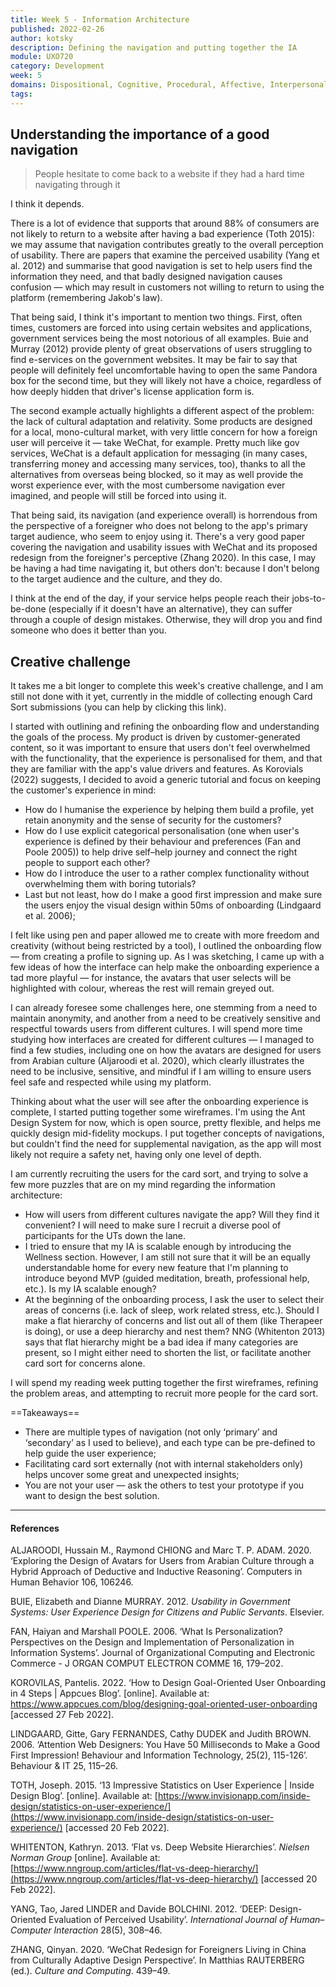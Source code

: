 ```yaml
---
title: Week 5 - Information Architecture
published: 2022-02-26
author: kotsky
description: Defining the navigation and putting together the IA
module: UXO720
category: Development
week: 5
domains: Dispositional, Cognitive, Procedural, Affective, Interpersonal
tags: 
---
```


## Understanding the importance of a good navigation

> People hesitate to come back to a website if they had a hard time navigating through it

I think it depends.

There is a lot of evidence that supports that around 88% of consumers are not likely to return to a website after having a bad experience (Toth 2015): we may assume that navigation contributes greatly to the overall perception of usability. There are papers that examine the perceived usability (Yang et al. 2012) and summarise that good navigation is set to help users find the information they need, and that badly designed navigation causes confusion — which may result in customers not willing to return to using the platform (remembering Jakob's law). 

That being said, I think it's important to mention two things. First, often times, customers are forced into using certain websites and applications, government services being the most notorious of all examples. Buie and Murray (2012) provide plenty of great observations of users struggling to find e-services on the government websites. It may be fair to say that people will definitely feel uncomfortable having to open the same Pandora box for the second time, but they will likely not have a choice, regardless of how deeply hidden that driver's license application form is. 

The second example actually highlights a different aspect of the problem: the lack of cultural adaptation and relativity. Some products are designed for a local, mono-cultural market, with very little concern for how a foreign user will perceive it — take WeChat, for example. Pretty much like gov services, WeChat is a default application for messaging (in many cases, transferring money and accessing many services, too), thanks to all the alternatives from overseas being blocked, so it may as well provide the worst experience ever, with the most cumbersome navigation ever imagined, and people will still be forced into using it.

That being said, its navigation (and experience overall) is horrendous from the perspective of a foreigner who does not belong to the app's primary target audience, who seem to enjoy using it. There's a very good paper covering the navigation and usability issues with WeChat and its proposed redesign from the foreigner's perceptive (Zhang 2020). In this case, I may be having a had time navigating it, but others don't: because I don't belong to the target audience and the culture, and they do. 

I think at the end of the day, if your service helps people reach their jobs-to-be-done (especially if it doesn't have an alternative), they can suffer through a couple of design mistakes. Otherwise, they will drop you and find someone who does it better than you.

## Creative challenge

It takes me a bit longer to complete this week's creative challenge, and I am still not done with it yet, currently in the middle of collecting enough Card Sort submissions (you can help by clicking this link).

I started with outlining and refining the onboarding flow and understanding the goals of the process. My product is driven by customer-generated content, so it was important to ensure that users don't feel overwhelmed with the functionality, that the experience is personalised for them, and that they are familiar with the app's value drivers and features. As Korovials (2022) suggests, I decided to avoid a generic tutorial and focus on keeping the customer's experience in mind: 

- How do I humanise the experience by helping them build a profile, yet retain anonymity and the sense of security for the customers?
- How do I use explicit categorical personalisation (one when user's experience is defined by their behaviour and preferences (Fan and Poole 2005)) to help drive self–help journey and connect the right people to support each other?
- How do I introduce the user to a rather complex functionality without overwhelming them with boring tutorials?
- Last but not least, how do I make a good first impression and make sure the users enjoy the visual design within 50ms of onboarding (Lindgaard et al. 2006);

I felt like using pen and paper allowed me to create with more freedom and creativity (without being restricted by a tool), I outlined the onboarding flow — from creating a profile to signing up.  As I was sketching, I came up with a few ideas of how the interface can help make the onboarding experience a tad more playful — for instance, the avatars that user selects will be highlighted with colour, whereas the rest will remain greyed out. 

I can already foresee some challenges here, one stemming from a need to maintain anonymity, and another from a need to be creatively sensitive and respectful towards users from different cultures. I will spend more time studying how interfaces are created for different cultures — I managed to find a few studies, including one on how the avatars are designed for users from Arabian culture (Aljaroodi et al. 2020), which clearly illustrates the need to be inclusive, sensitive, and mindful if I am willing to ensure users feel safe and respected while using my platform.

Thinking about what the user will see after the onboarding experience is complete, I started putting together some wireframes. I'm using the Ant Design System for now, which is open source, pretty flexible, and helps me quickly design mid-fidelity mockups. I put together concepts of navigations, but couldn't find the need for supplemental navigation, as the app will most likely not require a safety net, having only one level of depth. 

I am currently recruiting the users for the card sort, and trying to solve a few more puzzles that are on my mind regarding the information architecture:

- How will users from different cultures navigate the app? Will they find it convenient? I will need to make sure I recruit a diverse pool of participants for the UTs down the lane. 
- I tried to ensure that my IA is scalable enough by introducing the Wellness section. However, I am still not sure that it will be an equally understandable home for every new feature that I'm planning to introduce beyond MVP (guided meditation, breath, professional help, etc.). Is my IA scalable enough?
- At the beginning of the onboarding process, I ask the user to select their areas of concerns (i.e. lack of sleep, work related stress, etc.). Should I make a flat hierarchy of concerns and list out all of them (like Therapeer is doing), or use a deep hierarchy and nest them? NNG (Whitenton 2013) says that  flat hierarchy might be a bad idea if many categories are present, so I might either need to shorten the list, or facilitate another card sort for concerns alone.

I will spend my reading week putting together the first wireframes, refining the problem areas, and attempting to recruit more people for the card sort.

==Takeaways==
- There are multiple types of navigation (not only ‘primary’ and ‘secondary’ as I used to believe), and each type can be pre-defined to help guide the user experience;
- Facilitating card sort externally (not with internal stakeholders only) helps uncover some great and unexpected insights;
- You are not your user — ask the others to test your prototype if you want to design the best solution.

---

#### References

ALJAROODI, Hussain M., Raymond CHIONG and Marc T. P. ADAM. 2020. ‘Exploring the Design of Avatars for Users from Arabian Culture through a Hybrid Approach of Deductive and Inductive Reasoning’. Computers in Human Behavior 106, 106246.

BUIE, Elizabeth and Dianne MURRAY. 2012. _Usability in Government Systems: User Experience Design for Citizens and Public Servants_. Elsevier.

FAN, Haiyan and Marshall POOLE. 2006. ‘What Is Personalization? Perspectives on the Design and Implementation of Personalization in Information Systems’. Journal of Organizational Computing and Electronic Commerce - J ORGAN COMPUT ELECTRON COMME 16, 179–202.

KOROVILAS, Pantelis. 2022. ‘How to Design Goal-Oriented User Onboarding in 4 Steps | Appcues Blog’. [online]. Available at: https://www.appcues.com/blog/designing-goal-oriented-user-onboarding [accessed 27 Feb 2022].
  
LINDGAARD, Gitte, Gary FERNANDES, Cathy DUDEK and Judith BROWN. 2006. ‘Attention Web Designers: You Have 50 Milliseconds to Make a Good First Impression! Behaviour and Information Technology, 25(2), 115-126’. Behaviour & IT 25, 115–26.

TOTH, Joseph. 2015. ‘13 Impressive Statistics on User Experience | Inside Design Blog’. [online]. Available at: [https://www.invisionapp.com/inside-design/statistics-on-user-experience/](https://www.invisionapp.com/inside-design/statistics-on-user-experience/) [accessed 20 Feb 2022].

WHITENTON, Kathryn. 2013. ‘Flat vs. Deep Website Hierarchies’. _Nielsen Norman Group_ [online]. Available at: [https://www.nngroup.com/articles/flat-vs-deep-hierarchy/](https://www.nngroup.com/articles/flat-vs-deep-hierarchy/) [accessed 20 Feb 2022].

YANG, Tao, Jared LINDER and Davide BOLCHINI. 2012. ‘DEEP: Design-Oriented Evaluation of Perceived Usability’. _International Journal of Human–Computer Interaction_ 28(5), 308–46.

ZHANG, Qinyan. 2020. ‘WeChat Redesign for Foreigners Living in China from Culturally Adaptive Design Perspective’. In Matthias RAUTERBERG (ed.). _Culture and Computing_. 439–49.